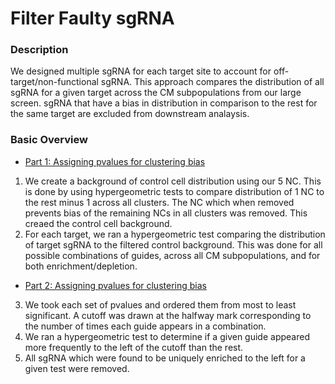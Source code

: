 # Filter Faulty sgRNA

### Description
We designed multiple sgRNA for each target site to account for off-target/non-functional sgRNA. This approach compares the distribution of all sgRNA for a given target across
the CM subpopulations from our large screen. sgRNA that have a bias in distribution in comparison to the rest for the same target are excluded from downstream analaysis.

### Basic Overview
* [Part 1: Assigning pvalues for clustering bias](https://github.com/darmen04/Repression-of-CHD-associated-enhancers-delays-human-cardiomyocyte-lineage-commitment/blob/main/Notebooks/sgRNA_Filtering/sgRNA_PVAL_Combos.ipynb)
1. We create a background of control cell distribution using our 5 NC. This is done by using hypergeometric tests to compare distribution of 1 NC to the rest minus 1 across all clusters. The NC which when removed prevents bias of the remaining NCs in all clusters was removed. This creaed the control cell background.
2. For each target, we ran a hypergeometric test comparing the distribution of target sgRNA to the filtered control background. This was done for all possible combinations of guides, across all CM subpopulations, and for both enrichment/depletion.

* [Part 2: Assigning pvalues for clustering bias](https://github.com/darmen04/Repression-of-CHD-associated-enhancers-delays-human-cardiomyocyte-lineage-commitment/blob/main/Notebooks/sgRNA_Filtering/Filter_sgRNA.ipynb)
3. We took each set of pvalues and ordered them from most to least significant. A cutoff was drawn at the halfway mark corresponding to the number of times each guide appears in a combination.
4. We ran a hypergeometric test to determine if a given guide appeared more frequently to the left of the cutoff than the rest. 
5. All sgRNA which were found to be uniquely enriched to the left for a given test were removed.
